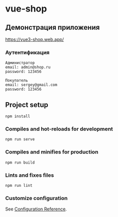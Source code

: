 # vue-shop

## Демонстрация приложения
https://vue3-shop.web.app/

### Аутентификация
```
Администратор
email: admin@shop.ru
password: 123456

Покупатель
email: sergey@gmail.com
password: 123456
```
## Project setup
```
npm install
```

### Compiles and hot-reloads for development
```
npm run serve
```

### Compiles and minifies for production
```
npm run build
```

### Lints and fixes files
```
npm run lint
```

### Customize configuration
See [Configuration Reference](https://cli.vuejs.org/config/).
